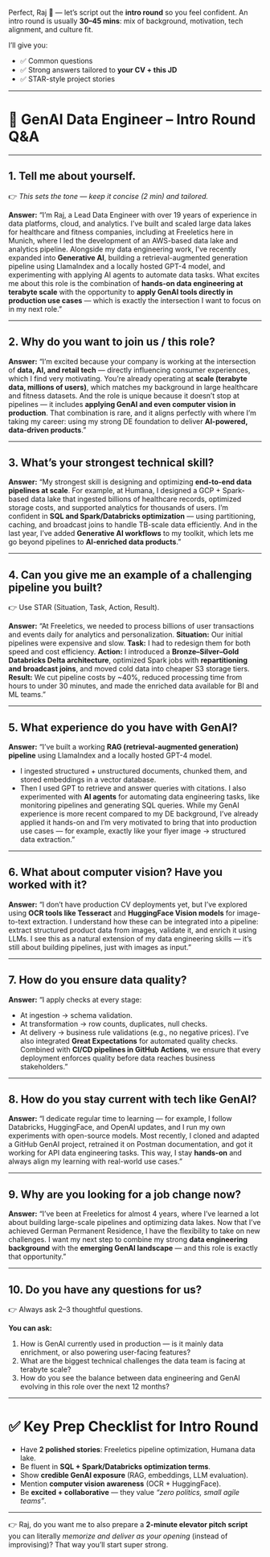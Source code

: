 Perfect, Raj 🙌 — let’s script out the **intro round** so you feel confident.
An intro round is usually **30–45 mins**: mix of background, motivation, tech alignment, and culture fit.

I’ll give you:

* ✅ Common questions
* ✅ Strong answers tailored to **your CV + this JD**
* ✅ STAR-style project stories

---

# 🎤 **GenAI Data Engineer – Intro Round Q\&A**

---

## **1. Tell me about yourself.**

👉 *This sets the tone — keep it concise (2 min) and tailored.*

**Answer:**
“I’m Raj, a Lead Data Engineer with over 19 years of experience in data platforms, cloud, and analytics. I’ve built and scaled large data lakes for healthcare and fitness companies, including at Freeletics here in Munich, where I led the development of an AWS-based data lake and analytics pipeline.
Alongside my data engineering work, I’ve recently expanded into **Generative AI**, building a retrieval-augmented generation pipeline using LlamaIndex and a locally hosted GPT-4 model, and experimenting with applying AI agents to automate data tasks.
What excites me about this role is the combination of **hands-on data engineering at terabyte scale** with the opportunity to **apply GenAI tools directly in production use cases** — which is exactly the intersection I want to focus on in my next role.”

---

## **2. Why do you want to join us / this role?**

**Answer:**
“I’m excited because your company is working at the intersection of **data, AI, and retail tech** — directly influencing consumer experiences, which I find very motivating.
You’re already operating at **scale (terabyte data, millions of users)**, which matches my background in large healthcare and fitness datasets.
And the role is unique because it doesn’t stop at pipelines — it includes **applying GenAI and even computer vision in production**. That combination is rare, and it aligns perfectly with where I’m taking my career: using my strong DE foundation to deliver **AI-powered, data-driven products**.”

---

## **3. What’s your strongest technical skill?**

**Answer:**
“My strongest skill is designing and optimizing **end-to-end data pipelines at scale**.
For example, at Humana, I designed a GCP + Spark-based data lake that ingested billions of healthcare records, optimized storage costs, and supported analytics for thousands of users.
I’m confident in **SQL and Spark/Databricks optimization** — using partitioning, caching, and broadcast joins to handle TB-scale data efficiently.
And in the last year, I’ve added **Generative AI workflows** to my toolkit, which lets me go beyond pipelines to **AI-enriched data products**.”

---

## **4. Can you give me an example of a challenging pipeline you built?**

👉 Use STAR (Situation, Task, Action, Result).

**Answer:**
“At Freeletics, we needed to process billions of user transactions and events daily for analytics and personalization.
**Situation:** Our initial pipelines were expensive and slow.
**Task:** I had to redesign them for both speed and cost efficiency.
**Action:** I introduced a **Bronze–Silver–Gold Databricks Delta architecture**, optimized Spark jobs with **repartitioning and broadcast joins**, and moved cold data into cheaper S3 storage tiers.
**Result:** We cut pipeline costs by \~40%, reduced processing time from hours to under 30 minutes, and made the enriched data available for BI and ML teams.”

---

## **5. What experience do you have with GenAI?**

**Answer:**
“I’ve built a working **RAG (retrieval-augmented generation) pipeline** using LlamaIndex and a locally hosted GPT-4 model.

* I ingested structured + unstructured documents, chunked them, and stored embeddings in a vector database.
* Then I used GPT to retrieve and answer queries with citations.
  I also experimented with **AI agents** for automating data engineering tasks, like monitoring pipelines and generating SQL queries.
  While my GenAI experience is more recent compared to my DE background, I’ve already applied it hands-on and I’m very motivated to bring that into production use cases — for example, exactly like your flyer image → structured data extraction.”

---

## **6. What about computer vision? Have you worked with it?**

**Answer:**
“I don’t have production CV deployments yet, but I’ve explored using **OCR tools like Tesseract** and **HuggingFace Vision models** for image-to-text extraction.
I understand how these can be integrated into a pipeline: extract structured product data from images, validate it, and enrich it using LLMs.
I see this as a natural extension of my data engineering skills — it’s still about building pipelines, just with images as input.”

---

## **7. How do you ensure data quality?**

**Answer:**
“I apply checks at every stage:

* At ingestion → schema validation.
* At transformation → row counts, duplicates, null checks.
* At delivery → business rule validations (e.g., no negative prices).
  I’ve also integrated **Great Expectations** for automated quality checks.
  Combined with **CI/CD pipelines in GitHub Actions**, we ensure that every deployment enforces quality before data reaches business stakeholders.”

---

## **8. How do you stay current with tech like GenAI?**

**Answer:**
“I dedicate regular time to learning — for example, I follow Databricks, HuggingFace, and OpenAI updates, and I run my own experiments with open-source models.
Most recently, I cloned and adapted a GitHub GenAI project, retrained it on Postman documentation, and got it working for API data engineering tasks.
This way, I stay **hands-on** and always align my learning with real-world use cases.”

---

## **9. Why are you looking for a job change now?**

**Answer:**
“I’ve been at Freeletics for almost 4 years, where I’ve learned a lot about building large-scale pipelines and optimizing data lakes.
Now that I’ve achieved German Permanent Residence, I have the flexibility to take on new challenges.
I want my next step to combine my strong **data engineering background** with the **emerging GenAI landscape** — and this role is exactly that opportunity.”

---

## **10. Do you have any questions for us?**

👉 Always ask 2–3 thoughtful questions.

**You can ask:**

1. How is GenAI currently used in production — is it mainly data enrichment, or also powering user-facing features?
2. What are the biggest technical challenges the data team is facing at terabyte scale?
3. How do you see the balance between data engineering and GenAI evolving in this role over the next 12 months?

---

# ✅ Key Prep Checklist for Intro Round

* Have **2 polished stories**: Freeletics pipeline optimization, Humana data lake.
* Be fluent in **SQL + Spark/Databricks optimization terms**.
* Show **credible GenAI exposure** (RAG, embeddings, LLM evaluation).
* Mention **computer vision awareness** (OCR + HuggingFace).
* Be **excited + collaborative** — they value *“zero politics, small agile teams”*.

---

👉 Raj, do you want me to also prepare a **2-minute elevator pitch script** you can literally *memorize and deliver as your opening* (instead of improvising)? That way you’ll start super strong.
